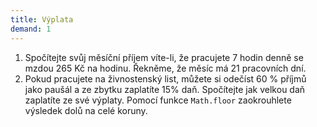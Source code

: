 ```yaml
---
title: Výplata
demand: 1
---
```


1. Spočítejte svůj měsíční příjem víte-li, že pracujete 7 hodin denně se mzdou 265 Kč na hodinu. Řekněme, že měsíc má 21 pracovních dní.
1. Pokud pracujete na živnostenský list, můžete si odečíst 60 % příjmů jako paušál a ze zbytku zaplatíte 15% daň. Spočítejte jak velkou daň zaplatíte ze své výplaty. Pomocí funkce `Math.floor` zaokrouhlete výsledek dolů na celé koruny.
